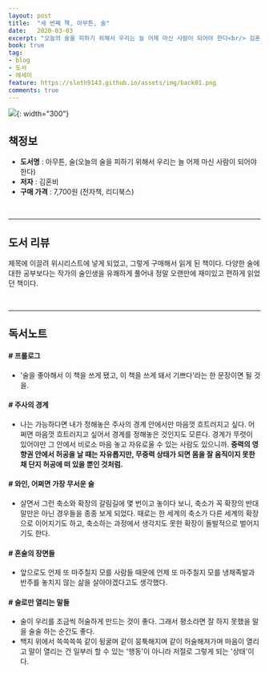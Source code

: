 ```yaml
---
layout: post
title:  "세 번째 책, 아무튼, 술"
date:   2020-03-03
excerpt: "오늘의 술을 피하기 위해서 우리는 늘 어제 마신 사람이 되어야 한다<br/> 김혼비 저"
book: true
tag:
- blog
- 도서
- 에세이
feature: https://sloth9143.github.io/assets/img/back01.png
comments: true
---
```


![](https://sloth9143.github.io/assets/img/book/book-03.jpg){: width="300"}

## 책정보
   - **도서명** : 아무튼, 술(오늘의 술을 피하기 위해서 우리는 늘 어제 마신 사람이 되어야 한다)
   - **저자** : 김혼비
   - **구매 가격** : 7,700원 (전자책, 리디북스)

&nbsp;&nbsp;

---

## 도서 리뷰
제목에 이끌려 위시리스트에 넣게 되었고, 그렇게 구매해서 읽게 된 책이다. 
다양한 술에 대한 공부보다는 작가의 술인생을 유쾌하게 풀어내 정말 오랜만에 재미있고 편하게 읽었던 책이다.



&nbsp;&nbsp;

---

## 독서노트

#### # 프롤로그
 - '술을 좋아해서 이 책을 쓰게 됐고, 이 책을 쓰게 돼서 기쁘다'라는 한 문장이면 될 것을.

#### # 주사의 경계
 - 나는 가능하다면 내가 정해놓은 주사의 경계 안에서만 마음껏 흐트러지고 싶다. 어쩌면 마음껏 흐트러지고 싶어서 경계를 정해놓은 것인지도 모른다. 경계가 뚜렷이 있어야만 그 안에서 비로소 마음 놓고 자유로울 수 있는 사람도 있으니까. **중력의 영향권 안에서 허공을 날 때는 자유롭지만, 무중력 상태가 되면 몸을 잘 움직이지 못한 채 단지 허공에 떠 있을 뿐인 것처럼.**

#### # 와인, 어쩌면 가장 무서운 술
 - 살면서 그런 축소와 확장의 갈림길에 몇 번이고 놓이다 보니, 축소가 꼭 확장의 반대말만은 아닌 경우들을 종종 보게 되었다. 때로는 한 세계의 축소가 다른 세계의 확장으로 이어지기도 하고, 축소하는 과정에서 생각지도 못한 확장이 돌발적으로 벌어지기도 한다.

#### # 혼술의 장면들
 - 앞으로도 언제 또 마주칠지 모를 사람들 때문에 언제 또 마주칠지 모를 냉채족발과 반주를 놓치지 않는 삶을 살아야겠다고도 생각했다.

#### # 술로만 열리는 말들
 - 술이 우리를 조금씩 허술하게 만드는 것이 좋다. 그래서 평소라면 잘 하지 못했을 말을 술술 하는 순간도 좋다.
 - 백지 위에서 쓱쓱쓱쓱 같이 뒹굴며 같이 뭉툭해지며 같이 허술해져가며 마음이 열리고 말이 열리는 건 일부러 할 수 있는 '행동'이 아니라 저절로 그렇게 되는 '상태'이다.

